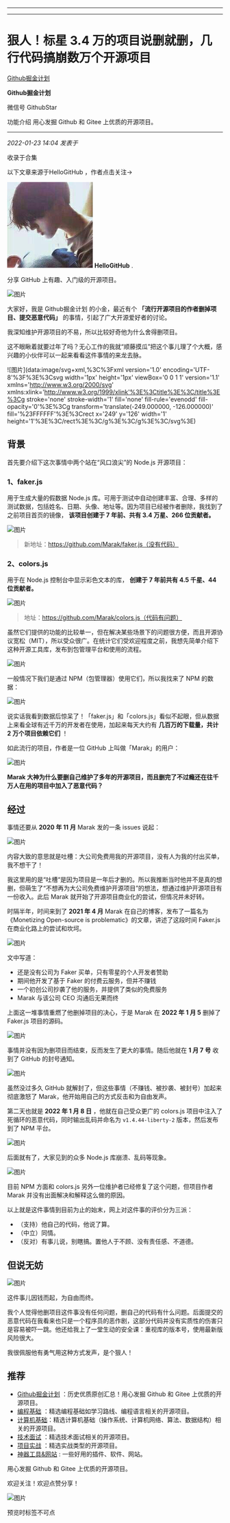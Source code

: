 ----------------------------------------
----------------------------------------
#  狠人！标星 3.4 万的项目说删就删，几行代码搞崩数万个开源项目

[ Github掘金计划 ](javascript:void\(0\);)

**Github掘金计划** ![]()

微信号 GithubStar

功能介绍 用心发掘 Github 和 Gitee 上优质的开源项目。

____

_2022-01-23 14:04_ _发表于_

收录于合集

以下文章来源于HelloGitHub ，作者点击关注→

![](images/0)
**HelloGitHub** .

分享 GitHub 上有趣、入门级的开源项目。

![图片](https://mmbiz.qpic.cn/mmbiz_jpg/xBgIbW1vdNPnATKr23ZKf2R82lraA9icLRLN1uSkhh0R5M6IuvicibGfnj5BW7mGIztmbVIsP4wqb6QHriaY9ql9mQ/640?wx_fmt=jpeg&wxfrom=5&wx_lazy=1&wx_co=1)

  

大家好，我是 Github掘金计划 的小金，最近有个 **「流行开源项目的作者删掉项目、提交恶意代码」** 的事情，引起了广大开源爱好者的讨论。

我深知维护开源项目的不易，所以比较好奇他为什么舍得删项目。

这不眼瞅着就要过年了吗？无心工作的我就“顺藤摸瓜”把这个事儿理了个大概，感兴趣的小伙伴可以一起来看看这件事情的来龙去脉。

![图片](data:image/svg+xml,%3C%3Fxml version='1.0' encoding='UTF-8'%3F%3E%3Csvg
width='1px' height='1px' viewBox='0 0 1 1' version='1.1'
xmlns='http://www.w3.org/2000/svg'
xmlns:xlink='http://www.w3.org/1999/xlink'%3E%3Ctitle%3E%3C/title%3E%3Cg
stroke='none' stroke-width='1' fill='none' fill-rule='evenodd' fill-
opacity='0'%3E%3Cg transform='translate\(-249.000000, -126.000000\)'
fill='%23FFFFFF'%3E%3Crect x='249' y='126' width='1'
height='1'%3E%3C/rect%3E%3C/g%3E%3C/g%3E%3C/svg%3E)

## 背景

首先要介绍下这次事情中两个站在“风口浪尖”的 Node.js 开源项目：

### 1、faker.js

用于生成大量的假数据 Node.js
库。可用于测试中自动创建丰富、合理、多样的测试数据，包括姓名、日期、头像、地址等。因为项目已经被作者删除，我找到了之前项目首页的镜像， **该项目创建于 7
年前、共有 3.4 万星、266 位贡献者。**

![图片](https://mmbiz.qpic.cn/mmbiz_png/xBgIbW1vdNPnATKr23ZKf2R82lraA9icL3NRnoY6ciabYIV8lOfK3GzicFoHwUCpSJ1Ud10Uqibn98jQ5swibTkNXhA/640?wx_fmt=png)

> 新地址：https://github.com/Marak/faker.js（没有代码）

### 2、colors.js

用于在 Node.js 控制台中显示彩色文本的库， **创建于 7 年前共有 4.5 千星、44 位贡献者。**

![图片](https://mmbiz.qpic.cn/mmbiz_png/xBgIbW1vdNPnATKr23ZKf2R82lraA9icLzzbtChe7zE2hUNIG6xMU5c1OQhEOxbrUALph2srnQnCD2kbdqibOK0Q/640?wx_fmt=png)

> 地址：https://github.com/Marak/colors.js（代码有问题）

虽然它们提供的功能的比较单一，但在解决某些场景下的问题很方便，而且开源协议宽松（MIT），所以受众很广。在统计它们受欢迎程度之前，我想先简单介绍下这种开源工具库，发布到包管理平台和使用的流程。

![图片](https://mmbiz.qpic.cn/mmbiz_png/xBgIbW1vdNPnATKr23ZKf2R82lraA9icLElRKjyPoKBTN5GhpdtHSOVibBXZ9DkA8eLZNM8eezbKDU3uiar0lZ6bQ/640?wx_fmt=png)

一般情况下我们是通过 NPM（包管理器）使用它们，所以我找来了 NPM 的数据：

![图片](https://mmbiz.qpic.cn/mmbiz_jpg/xBgIbW1vdNPnATKr23ZKf2R82lraA9icLhwaeKfDqdokAjQWt5dMM17MciaalC4ibr9NSeaVl2HVdvq9lNSlRtJtA/640?wx_fmt=jpeg)

说实话我看到数据后惊呆了！「faker.js」和「colors.js」看似不起眼，但从数据上来看全球有近千万的开发者在使用，加起来每天大约有
**几百万的下载量，共计 2 万个项目依赖它们** ！

如此流行的项目，作者是一位 GitHub 上叫做「Marak」的用户：

![图片](https://mmbiz.qpic.cn/mmbiz_png/xBgIbW1vdNPnATKr23ZKf2R82lraA9icLElzia93RdHibic145XUpW6U5uy0WDuX9lPLm1Tk6rPJSG36JXSlZNKt7Q/640?wx_fmt=png)

 **Marak 大神为什么要删自己维护了多年的开源项目，而且删完了不过瘾还在往千万人在用的项目中加入了恶意代码？**

##  经过

事情还要从 **2020 年 11 月** Marak 发的一条 issues 说起：

![图片](https://mmbiz.qpic.cn/mmbiz_png/xBgIbW1vdNPnATKr23ZKf2R82lraA9icLGY36NsfIbawRLicrNUPBMtPyicSbX2vHOQ8xWHX9zAzInBcUj04Ve8KQ/640?wx_fmt=png)

内容大致的意思就是吐槽：大公司免费用我的开源项目，没有人为我的付出买单，我不想干了！

我这里用的是“吐槽“是因为项目是一年后才删的。所以我推断当时他并不是真的想删，但萌生了“不想再为大公司免费维护开源项目”的想法，想通过维护开源项目有一份收入。此后
Marak 就开始了开源项目商业化的尝试，但情况并未好转。

时隔半年，时间来到了 **2021 年 4 月** Marak 在自己的博客，发布了一篇名为《Monetizing Open-source is
problematic》的文章，讲述了这段时间 Faker.js 在商业化路上的尝试和坎坷。

![图片](https://mmbiz.qpic.cn/mmbiz_png/xBgIbW1vdNPnATKr23ZKf2R82lraA9icLGY36NsfIbawRLicrNUPBMtPyicSbX2vHOQ8xWHX9zAzInBcUj04Ve8KQ/640?wx_fmt=png)

文中写道：

  * 还是没有公司为 Faker 买单，只有零星的个人开发者赞助
  * 期间他开发了基于 Faker 的付费云服务，但并不赚钱
  * 一个初创公司抄袭了他的服务，并提供了类似的免费服务
  * Marak 与该公司 CEO 沟通后无果而终

上面这一堆事情重燃了他删掉项目的决心，于是 Marak 在 **2022 年 1 月 5** 删掉了 Faker.js 项目的源码。

![图片](https://mmbiz.qpic.cn/mmbiz_png/xBgIbW1vdNPnATKr23ZKf2R82lraA9icLicFVf8kkvSM2o1nk0Fquo3dg84tW1sOfAQmA4JhPNmoRicGUdH9YyxzA/640?wx_fmt=png)

事情并没有因为删项目而结束，反而发生了更大的事情。随后他就在 **1 月 7 号** 收到了 GitHub 的封号通知。

![图片](https://mmbiz.qpic.cn/mmbiz_png/xBgIbW1vdNPnATKr23ZKf2R82lraA9icL8m15Wgbp3qG6XhUgVu6TYhWtiasnpGlGsI4kEIcAwmQ2CMY7MPKM6iaQ/640?wx_fmt=png)

虽然没过多久 GitHub 就解封了，但这些事情（不赚钱、被抄袭、被封号）加起来彻底激怒了 Marak，他开始用自己的方式反击和为自由发声。

第二天也就是 **2022 年 1 月 8 日** ，他就在自己受众更广的 colors.js 项目中注入了死循环的恶意代码，同时输出乱码并命名为
`v1.4.44-liberty-2` 版本，然后发布到了 NPM 平台。

![图片](https://mmbiz.qpic.cn/mmbiz_png/xBgIbW1vdNPnATKr23ZKf2R82lraA9icL2PoQPk9DTOiaKwUlqJvm99wlwUR265icW0k1HksYYKJjyxia9QpmciaCfA/640?wx_fmt=png)

后面就有了，大家见到的众多 Node.js 库崩溃、乱码等现象。

![图片](https://mmbiz.qpic.cn/mmbiz_png/xBgIbW1vdNPnATKr23ZKf2R82lraA9icLicPKxrrkQTibI9yHI7sqTolrEmaEfCwaLtJDHSlXibyPKShP46y9XeHOg/640?wx_fmt=png)

目前 NPM 方面和 colors.js 另外一位维护者已经修复了这个问题，但项目作者 Marak 并没有出面解决和解释这么做的原因。

以上就是这件事情到目前为止的始末，网上对这件事的评价分为三派：

  * （支持）他自己的代码，他说了算。
  * （中立）同情。
  * （反对）有事儿说，别瞎搞。置他人于不顾、没有责任感、不道德。

## 但说无妨

![图片](https://mmbiz.qpic.cn/mmbiz_png/xBgIbW1vdNPnATKr23ZKf2R82lraA9icL7RsfCtNiadp3IMO0ou3Bm3FxBrtP2M9hueljWG2ibhFhRy2n9lEtbO4w/640?wx_fmt=png)

这件事儿因钱而起，为自由而终。

我个人觉得他删项目这件事没有任何问题，删自己的代码有什么问题。后面提交的恶意代码在我看来也只是一个程序员的恶作剧，这部分代码并没有实质性的伤害只是容易被吓一跳。他还给我上了一堂生动的安全课：重视库的版本号，使用最新版风险很大。

我很佩服他有勇气用这种方式发声，是个狠人！

## 推荐

  * [Github掘金计划](https://mp.weixin.qq.com/mp/appmsgalbum?__biz=MzIwNDgzMzI3Mg==&action=getalbum&album_id=1571213952619954180#wechat_redirect) ：历史优质原创汇总！用心发掘 Github 和 Gitee 上优质的开源项目。
  * [编程基础](https://mp.weixin.qq.com/mp/appmsgalbum?action=getalbum&album_id=1632585323454971905&__biz=MzIwNDgzMzI3Mg==#wechat_redirect) ：精选编程基础如学习路线、编程语言相关的开源项目。
  * [计算机基础](https://mp.weixin.qq.com/mp/appmsgalbum?action=getalbum&album_id=1635325633234780161&__biz=MzIwNDgzMzI3Mg==#wechat_redirect)：精选计算机基础（操作系统、计算机网络、算法、数据结构）相关的开源项目。
  * [技术面试](https://mp.weixin.qq.com/mp/appmsgalbum?action=getalbum&album_id=1632589980491366403&__biz=MzIwNDgzMzI3Mg==#wechat_redirect) ：精选技术面试相关的开源项目。
  * [项目实战](https://mp.weixin.qq.com/mp/appmsgalbum?action=getalbum&album_id=1632590550748938241&__biz=MzIwNDgzMzI3Mg==#wechat_redirect) ：精选实战类型的开源项目。
  * [神器工具&网站](https://mp.weixin.qq.com/mp/appmsgalbum?__biz=MzIwNDgzMzI3Mg==&action=getalbum&album_id=1692140336665378820#wechat_redirect) : 一些好用的插件、软件、网站。

  

用心发掘 Github 和 Gitee 上优质的开源项目。

欢迎关注！欢迎点赞分享！

![图片](https://mmbiz.qpic.cn/mmbiz_jpg/BcyAypujBVZqeicvzhcGl7FLyAw3Xsu2POdZOiaPnQXryMp8gyzkcKF4NGgOydQcCWhicNREhf8fQ1euq2lTzhrtA/640?wx_fmt=jpeg)

预览时标签不可点

